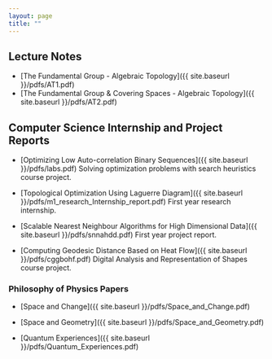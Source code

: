 ```yaml
---
layout: page
title: ""
---
```


## Lecture Notes
* [The Fundamental Group - Algebraic Topology]({{ site.baseurl }}/pdfs/AT1.pdf)
* [The Fundamental Group & Covering Spaces - Algebraic Topology]({{ site.baseurl }}/pdfs/AT2.pdf)


## Computer Science Internship and Project Reports

* [Optimizing Low Auto-correlation Binary Sequences]({{ site.baseurl }}/pdfs/labs.pdf) Solving optimization problems with search heuristics course project.

* [Topological Optimization Using Laguerre Diagram]({{ site.baseurl }}/pdfs/m1_research_Internship_report.pdf) First year research internship.

* [Scalable Nearest Neighbour Algorithms for High
Dimensional Data]({{ site.baseurl }}/pdfs/snnahdd.pdf) First year project report.

* [Computing Geodesic Distance Based on Heat Flow]({{ site.baseurl }}/pdfs/cggbohf.pdf) Digital Analysis and Representation of Shapes course project.

### Philosophy of Physics Papers

* [Space and Change]({{ site.baseurl }}/pdfs/Space_and_Change.pdf)

* [Space and Geometry]({{ site.baseurl }}/pdfs/Space_and_Geometry.pdf)


* [Quantum Experiences]({{ site.baseurl }}/pdfs/Quantum_Experiences.pdf)
